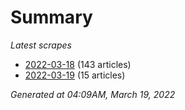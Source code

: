 # Summary
*Latest scrapes*
* [2022-03-18](https://github.com/nuuuwan/news_lk/blob/data/news_lk.2022-03-18.json) (143 articles)
* [2022-03-19](https://github.com/nuuuwan/news_lk/blob/data/news_lk.2022-03-19.json) (15 articles)

*Generated at 04:09AM, March 19, 2022*